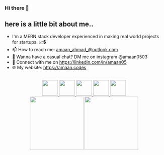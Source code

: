 ### Hi there 👋

## here is a little bit about me..
- I'm a MERN stack developer experienced in making real world projects for startups. 💹💲
- 📫 How to reach me: amaan_ahmad_@outlook.com
- 📱 Wanna have a casual chat? DM me on instagram @amaan0503
- 🤝 Connect with me on https://linkedin.com/in/amaan05
- 🌐 My website: https://amaan.codes



<p align="center">
  <br/>
  <a title="Portfolio" href="https://amaan.codes/">
    <img src="https://avatars2.githubusercontent.com/u/27350808?s=460&u=4be620a0eafc45726959150ba7363f61d17d932c&v=4" width="50" height="50" />
  </a>
  <a title="DEV.to" href="https://dev.to/amaanahmad">
    <img src="https://cdn3.iconfinder.com/data/icons/logos-and-brands-adobe/512/84_Dev-512.png" width="50" height="50" />
  </a>
  <a title="Instagram" href="https://instagram.com/amaan0503">
    <img src="https://cdn4.iconfinder.com/data/icons/social-media-and-logos-11/32/Logo_Instagram-512.png" width="50" height="50" />
  </a>
  <a title="Email" href="mailto:amaan_ahmad_@outlook.com">
    <img src="https://cdn4.iconfinder.com/data/icons/social-media-and-logos-11/32/Logo_Gmail_envelope_letter_email-512.png" width="50" height="50" />
  </a>
  <a title="LinkedIn" href="https://linkedin.com/in/amaan05">
    <img src="https://cdn4.iconfinder.com/data/icons/social-media-and-logos-11/32/Logo_LinkedIn-512.png" width="50" height="50" />
  </a>
  <br/>
  <img src="https://github-readme-stats.vercel.app/api?username=amaan-ahmad1&count_private=true&show_icons=true" height="170px">
  <img src="https://github-readme-stats.vercel.app/api/top-langs/?username=amaan-ahmad1&layout=compact" height="170px">
</p>
















<!--
**amaan-ahmad/amaan-ahmad** is a ✨ _special_ ✨ repository because its `README.md` (this file) appears on your GitHub profile.

Here are some ideas to get you started:

- 🔭 I’m currently working on ...
- 🌱 I’m currently learning ...
- 👯 I’m looking to collaborate on ...
- 🤔 I’m looking for help with ...
- 💬 Ask me about ...
- 📫 How to reach me: ...
- 😄 Pronouns: ...
- ⚡ Fun fact: ...
-->
